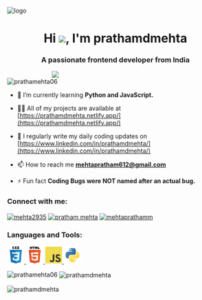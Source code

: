 ![logo](https://github.com/prathamehta06/prathamehta06/blob/main/github-banner.jpg)
<h1 align="center">Hi <img width="45" src="https://blog.joypixels.com/content/images/2019/06/waving_hand_sign_1024.gif">, I'm prathamdmehta</h1>
<h3 align="center">A passionate frontend developer from India</h3>
<img align="right" width="400" src="https://user-images.githubusercontent.com/55389276/140866485-8fb1c876-9a8f-4d6a-98dc-08c4981eaf70.gif">

<p align="left"> <img src="https://komarev.com/ghpvc/?username=prathamehta06&label=Profile%20views&color=0e75b6&style=flat" alt="prathamehta06" /> </p>

- 🌱 I’m currently learning **Python and JavaScript.**

- 👨‍💻 All of my projects are available at [https://prathamdmehta.netlify.app/](https://prathamdmehta.netlify.app/)

- 📝 I regularly write my daily coding updates on [https://www.linkedin.com/in/prathamdmehta/](https://www.linkedin.com/in/prathamdmehta/)

- 📫 How to reach me **mehtapratham612@gmail.com**

- ⚡ Fun fact **Coding Bugs were NOT named after an actual bug.**

<h3 align="left">Connect with me:</h3>
<p align="left">
<a href="https://twitter.com/mehta2935" target="blank"><img align="center" src="https://raw.githubusercontent.com/rahuldkjain/github-profile-readme-generator/master/src/images/icons/Social/twitter.svg" alt="mehta2935" height="30" width="40" /></a>
<a href="https://linkedin.com/in/pratham mehta" target="blank"><img align="center" src="https://raw.githubusercontent.com/rahuldkjain/github-profile-readme-generator/master/src/images/icons/Social/linked-in-alt.svg" alt="pratham mehta" height="30" width="40" /></a>
<a href="https://instagram.com/mehtaprathamm" target="blank"><img align="center" src="https://raw.githubusercontent.com/rahuldkjain/github-profile-readme-generator/master/src/images/icons/Social/instagram.svg" alt="mehtaprathamm" height="30" width="40" /></a>
</p>

<h3 align="left">Languages and Tools:</h3>
<p align="left"> <a href="https://www.w3schools.com/css/" target="_blank" rel="noreferrer"> <img src="https://raw.githubusercontent.com/devicons/devicon/master/icons/css3/css3-original-wordmark.svg" alt="css3" width="40" height="40"/> </a> <a href="https://www.w3.org/html/" target="_blank" rel="noreferrer"> <img src="https://raw.githubusercontent.com/devicons/devicon/master/icons/html5/html5-original-wordmark.svg" alt="html5" width="40" height="40"/> </a> <a href="https://developer.mozilla.org/en-US/docs/Web/JavaScript" target="_blank" rel="noreferrer"> <img src="https://raw.githubusercontent.com/devicons/devicon/master/icons/javascript/javascript-original.svg" alt="javascript" width="40" height="40"/> </a> <a href="https://www.python.org" target="_blank" rel="noreferrer"> <img src="https://raw.githubusercontent.com/devicons/devicon/master/icons/python/python-original.svg" alt="python" width="40" height="40"/> </a> </p>

<p><img align="left" src="https://github-readme-stats.vercel.app/api/top-langs?username=prathamehta06&show_icons=true&locale=en&layout=compact" alt="prathamehta06" /></p>
<p>&nbsp;<img align="center" src="https://github-readme-stats.vercel.app/api?username=prathamdmehta&show_icons=true&locale=en" alt="prathamdmehta" /></p>
<p><img align="center" src="https://github-readme-streak-stats.herokuapp.com/?user=prathamdmehta&" alt="prathamdmehta" /></p>


